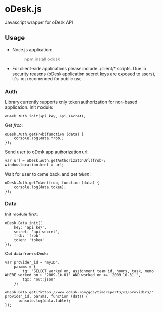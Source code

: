 oDesk.js
========

Javascript wrapper for oDesk API

Usage
-----

- Node.js application:

    > npm install odesk

- For client-side applications please include ./client/* scripts.
Due to security reasons (oDesk application secret keys are exposed to users), it's not recomended for public use .


### Auth 
    

Library currently supports only token authorization for non-based application.
Init module:

    oDesk.Auth.init(api_key, api_secret);


Get *frob*:

    oDesk.Auth.getFrob(function (data) {
        console.log(data.frob);
    });


Send user to oDesk app authorization url:

    var url = oDesk.Auth.getAuthorizatonUrl(frob);
    window.location.href = url;


Wait for user to come back, and get *token*:

    oDesk.Auth.getToken(frob, function (data) {
        console.log(data.token);
    });
    

### Data

Init module first:

    oDesk.Data.init({ 
        key: 'api key', 
        secret: 'api secret', 
        frob: 'frob', 
        token: 'token' 
    });
    

Get data from oDesk:

    var provider_id = "myID",
        params = {
            tq: "SELECT worked_on, assignment_team_id, hours, task, memo WHERE worked_on > '2009-10-01' AND worked_on <= '2009-10-31'",
            tqx: "out:json"
        };
    
    oDesk.Data.get("https://www.odesk.com/gds/timereports/v1/providers/" + provider_id, params, function (data) {
          console.log(data.table);
    });
